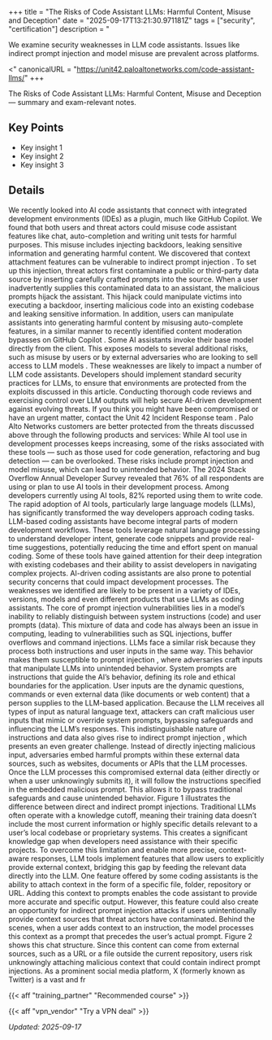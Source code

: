 +++
title = "The Risks of Code Assistant LLMs: Harmful Content, Misuse and Deception"
date = "2025-09-17T13:21:30.971181Z"
tags = ["security", "certification"]
description = "<p>We examine security weaknesses in LLM code assistants. Issues like indirect prompt injection and model misuse are prevalent across platforms.</p>
<"
canonicalURL = "https://unit42.paloaltonetworks.com/code-assistant-llms/"
+++

The Risks of Code Assistant LLMs: Harmful Content, Misuse and Deception — summary and exam-relevant notes.

## Key Points
- Key insight 1
- Key insight 2
- Key insight 3

## Details
We recently looked into AI code assistants that connect with integrated development environments (IDEs) as a plugin, much like GitHub Copilot. We found that both users and threat actors could misuse code assistant features like chat, auto-completion and writing unit tests for harmful purposes. This misuse includes injecting backdoors, leaking sensitive information and generating harmful content. We discovered that context attachment features can be vulnerable to indirect prompt injection . To set up this injection, threat actors first contaminate a public or third-party data source by inserting carefully crafted prompts into the source. When a user inadvertently supplies this contaminated data to an assistant, the malicious prompts hijack the assistant. This hijack could manipulate victims into executing a backdoor, inserting malicious code into an existing codebase and leaking sensitive information. In addition, users can manipulate assistants into generating harmful content by misusing auto-complete features, in a similar manner to recently identified content moderation bypasses on GitHub Copilot . Some AI assistants invoke their base model directly from the client. This exposes models to several additional risks, such as misuse by users or by external adversaries who are looking to sell access to LLM models . These weaknesses are likely to impact a number of LLM code assistants. Developers should implement standard security practices for LLMs, to ensure that environments are protected from the exploits discussed in this article. Conducting thorough code reviews and exercising control over LLM outputs will help secure AI-driven development against evolving threats. If you think you might have been compromised or have an urgent matter, contact the Unit 42 Incident Response team . Palo Alto Networks customers are better protected from the threats discussed above through the following products and services: While AI tool use in development processes keeps increasing, some of the risks associated with these tools — such as those used for code generation, refactoring and bug detection — can be overlooked. These risks include prompt injection and model misuse, which can lead to unintended behavior. The 2024 Stack Overflow Annual Developer Survey revealed that 76% of all respondents are using or plan to use AI tools in their development process. Among developers currently using AI tools, 82% reported using them to write code. The rapid adoption of AI tools, particularly large language models (LLMs), has significantly transformed the way developers approach coding tasks. LLM-based coding assistants have become integral parts of modern development workflows. These tools leverage natural language processing to understand developer intent, generate code snippets and provide real-time suggestions, potentially reducing the time and effort spent on manual coding. Some of these tools have gained attention for their deep integration with existing codebases and their ability to assist developers in navigating complex projects. AI-driven coding assistants are also prone to potential security concerns that could impact development processes. The weaknesses we identified are likely to be present in a variety of IDEs, versions, models and even different products that use LLMs as coding assistants. The core of prompt injection vulnerabilities lies in a model’s inability to reliably distinguish between system instructions (code) and user prompts (data). This mixture of data and code has always been an issue in computing, leading to vulnerabilities such as SQL injections, buffer overflows and command injections. LLMs face a similar risk because they process both instructions and user inputs in the same way. This behavior makes them susceptible to prompt injection , where adversaries craft inputs that manipulate LLMs into unintended behavior. System prompts are instructions that guide the AI’s behavior, defining its role and ethical boundaries for the application. User inputs are the dynamic questions, commands or even external data (like documents or web content) that a person supplies to the LLM-based application. Because the LLM receives all types of input as natural language text, attackers can craft malicious user inputs that mimic or override system prompts, bypassing safeguards and influencing the LLM’s responses. ​​This indistinguishable nature of instructions and data also gives rise to indirect prompt injection , which presents an even greater challenge. Instead of directly injecting malicious input, adversaries embed harmful prompts within these external data sources, such as websites, documents or APIs that the LLM processes. Once the LLM processes this compromised external data (either directly or when a user unknowingly submits it), it will follow the instructions specified in the embedded malicious prompt. This allows it to bypass traditional safeguards and cause unintended behavior. Figure 1 illustrates the difference between direct and indirect prompt injections. Traditional LLMs often operate with a knowledge cutoff, meaning their training data doesn’t include the most current information or highly specific details relevant to a user’s local codebase or proprietary systems. This creates a significant knowledge gap when developers need assistance with their specific projects. To overcome this limitation and enable more precise, context-aware responses, LLM tools implement features that allow users to explicitly provide external context, bridging this gap by feeding the relevant data directly into the LLM. One feature offered by some coding assistants is the ability to attach context in the form of a specific file, folder, repository or URL. Adding this context to prompts enables the code assistant to provide more accurate and specific output. However, this feature could also create an opportunity for indirect prompt injection attacks if users unintentionally provide context sources that threat actors have contaminated. Behind the scenes, when a user adds context to an instruction, the model processes this context as a prompt that precedes the user’s actual prompt. Figure 2 shows this chat structure. Since this content can come from external sources, such as a URL or a file outside the current repository, users risk unknowingly attaching malicious context that could contain indirect prompt injections. As a prominent social media platform, X (formerly known as Twitter) is a vast and fr



{{< aff "training_partner" "Recommended course" >}}

{{< aff "vpn_vendor" "Try a VPN deal" >}}

*Updated: 2025-09-17*